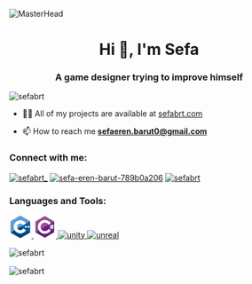 ![MasterHead](https://media4.giphy.com/headers/dhunten/0DvIY8fAjBSg.gif)
<h1 align="center">Hi 👋, I'm Sefa</h1>
<h3 align="center">A game designer trying to improve himself</h3>

<p align="left"> <img src="https://komarev.com/ghpvc/?username=sefabrt&label=Profile%20views&color=0e75b6&style=flat" alt="sefabrt" /> </p>

- 👨‍💻 All of my projects are available at [sefabrt.com](sefabrt.com)

- 📫 How to reach me **sefaeren.barut0@gmail.com**

<h3 align="left">Connect with me:</h3>
<p align="left">
<a href="https://twitter.com/sefabrt_" target="blank"><img align="center" src="https://raw.githubusercontent.com/rahuldkjain/github-profile-readme-generator/master/src/images/icons/Social/twitter.svg" alt="sefabrt_" height="30" width="40" /></a>
<a href="https://linkedin.com/in/sefa-eren-barut-789b0a206" target="blank"><img align="center" src="https://raw.githubusercontent.com/rahuldkjain/github-profile-readme-generator/master/src/images/icons/Social/linked-in-alt.svg" alt="sefa-eren-barut-789b0a206" height="30" width="40" /></a>
<a href="https://www.youtube.com/c/sefabrt" target="blank"><img align="center" src="https://raw.githubusercontent.com/rahuldkjain/github-profile-readme-generator/master/src/images/icons/Social/youtube.svg" alt="sefabrt" height="30" width="40" /></a>
</p>

<h3 align="left">Languages and Tools:</h3>
<p align="left"> <a href="https://www.w3schools.com/cpp/" target="_blank" rel="noreferrer"> <img src="https://raw.githubusercontent.com/devicons/devicon/master/icons/cplusplus/cplusplus-original.svg" alt="cplusplus" width="40" height="40"/> </a> <a href="https://www.w3schools.com/cs/" target="_blank" rel="noreferrer"> <img src="https://raw.githubusercontent.com/devicons/devicon/master/icons/csharp/csharp-original.svg" alt="csharp" width="40" height="40"/> </a> <a href="https://unity.com/" target="_blank" rel="noreferrer"> <img src="https://www.vectorlogo.zone/logos/unity3d/unity3d-icon.svg" alt="unity" width="40" height="40"/> </a> <a href="https://unrealengine.com/" target="_blank" rel="noreferrer"> <img src="https://raw.githubusercontent.com/kenangundogan/fontisto/036b7eca71aab1bef8e6a0518f7329f13ed62f6b/icons/svg/brand/unreal-engine.svg" alt="unreal" width="40" height="40"/> </a> </p>

<p><img align="center" src="https://github-readme-stats.vercel.app/api/top-langs?username=sefabrt&show_icons=true&locale=en&layout=compact" alt="sefabrt" /></p>

<p><img align="center" src="https://github-readme-streak-stats.herokuapp.com/?user=sefabrt&" alt="sefabrt" /></p>
